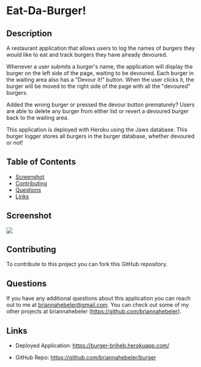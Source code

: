 # Eat-Da-Burger!

## Description
A restaurant application that allows users to log the names of burgers they would like to eat and track burgers they have already devoured. 

Whenever a user submits a burger's name, the application will display the burger on the left side of the page, waiting to be devoured. Each burger in the waiting area also has a "Devour it!" button. When the user clicks it, the burger will be moved to the right side of the page with all the "devoured" burgers.

Added the wrong burger or pressed the devour button prematurely? Users are able to delete any burger from either list or revert a devoured burger back to the waiting area. 

This application is deployed with Heroku using the Jaws database. This burger logger stores all burgers in the burger database, whether devoured or not!

## Table of Contents  
* [Screenshot](#screenshot)
* [Contributing](#contributing)
* [Questions](#questions)
* [Links](#links)

## Screenshot
![](./assets/images/screenshot.png)

## Contributing
To contribute to this project you can fork this GitHub repository.

## Questions
If you have any additional questions about this application you can reach out to me at briannahebeler@gmail.com.
You can check out some of my other projects at briannahebeler (https://github.com/briannahebeler).

## Links
* Deployed Application: https://burger-briheb.herokuapp.com/

* GitHub Repo: https://github.com/briannahebeler/burger
